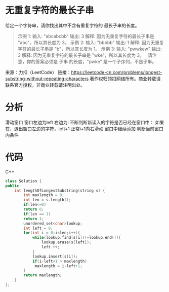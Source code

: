 # 无重复字符的最长子串

给定一个字符串，请你找出其中不含有重复字符的 最长子串的长度。

>示例 1:
输入: "abcabcbb"
输出: 3 
解释: 因为无重复字符的最长子串是 "abc"，所以其长度为 3。
示例 2:
输入: "bbbbb"
输出: 1
解释: 因为无重复字符的最长子串是 "b"，所以其长度为 1。
示例 3:
输入: "pwwkew"
输出: 3
解释: 因为无重复字符的最长子串是 "wke"，所以其长度为 3。
     请注意，你的答案必须是 子串 的长度，"pwke" 是一个子序列，不是子串。

来源：力扣（LeetCode）
链接：https://leetcode-cn.com/problems/longest-substring-without-repeating-characters
著作权归领扣网络所有。商业转载请联系官方授权，非商业转载请注明出处。
# 分析
滑动窗口
窗口左边为left  右边为i 
不断判断新读入的字符是否已经在窗口中：
  如果在，退出窗口左边的字符，left+1
正常i+1向右滑动 窗口中继续添加 判断当前窗口内条件
# 代码
C++
```cpp
class Solution {
public:
    int lengthOfLongestSubstring(string s) {
        int maxlength = 0;
        int len = s.length();
        if(len<=0)
        return 0;
        if(len == 1)
        return 1;
        unordered_set<char>lookup;
        int left = 0;
        for(int i = 0;i<len;i++){
            while(lookup.find(s[i])!=lookup.end()){
                lookup.erase(s[left]);
                left ++;
            }
            lookup.insert(s[i]);
            if(i-left+1 > maxlength)
             maxlength = i-left+1;
        }
        return maxlength;
    }
};
```
